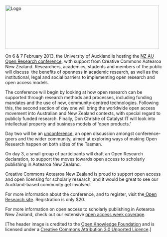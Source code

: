 <html><body><img id="logo-img-id" class="aligncenter" src="https://sites.google.com/site/nzauopenresearch/_/rsrc/1339115011176/config/customLogo.gif?revision=8" alt="Logo" width="493" height="141">



On 6 &amp; 7 February 2013, the University of Auckland is hosting the <a href="https://sites.google.com/site/nzauopenresearch/" target="_blank">NZ AU Open Research conference</a>, with support from Creative Commons Aotearoa New Zealand. Researchers, academics, students and members of the public will discuss  the benefits of openness in academic research, as well as the institutional, legal and social barriers to implementing open research and open access models.



The conference will begin by looking at how open research can be supported through research methods and processes, including funding mandates and the use of new, community-centred technologies. Following this, the second section of day one will bring the worldwide open access movement into Australian and New Zealand contexts, with special regard to publicly funded research. Finally, Don Christie of Catalyst IT will look into intellectual property and business models of ‘open products.'



Day two will be an <a href="http://en.wikipedia.org/wiki/Unconference">unconference</a>, an open discussion amongst conference-goers and the wider community, aimed at exploring ways of making Open Research happen on both sides of the Tasman.



On day 3, a small group of participants will draft an Open Research declaration, to support the moves towards open access to scholarly publishing in Aotearoa New Zealand.



Creative Commons Aotearoa New Zealand is proud to support open access and open licensing for scholarly research, and it would be great to see our Auckland-based community get involved.



For more information about the conference, and to register, visit the<a href="https://sites.google.com/site/nzauopenresearch/"> Open Research site</a>. Registration is only $20.



For more information on open access to scholarly publishing in Aotearoa New Zealand, check out our extensive <a href="http://creativecommons.org.nz/open_access_2012/">open access week coverage</a>.



[The header image is credited to the <a href="http://blog.okfn.org/2011/12/13/update-from-the-open-science-working-group/" rel="nofollow" target="_blank">Open Knowledge Foundation</a> and is licensed under a <a href="http://creativecommons.org/licenses/by/3.0/" rel="nofollow" target="_blank">Creative Commons Attribution 3.0 Unported Licence</a>.]</body></html>